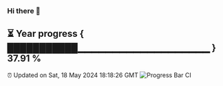 ### Hi there 👋
⏳ Year progress { ███████████▁▁▁▁▁▁▁▁▁▁▁▁▁▁▁▁▁▁▁ } 37.91 %
---
⏰ Updated on Sat, 18 May 2024 18:18:26 GMT
![Progress Bar CI](https://github.com/liununu/liununu/workflows/Progress%20Bar%20CI/badge.svg)
